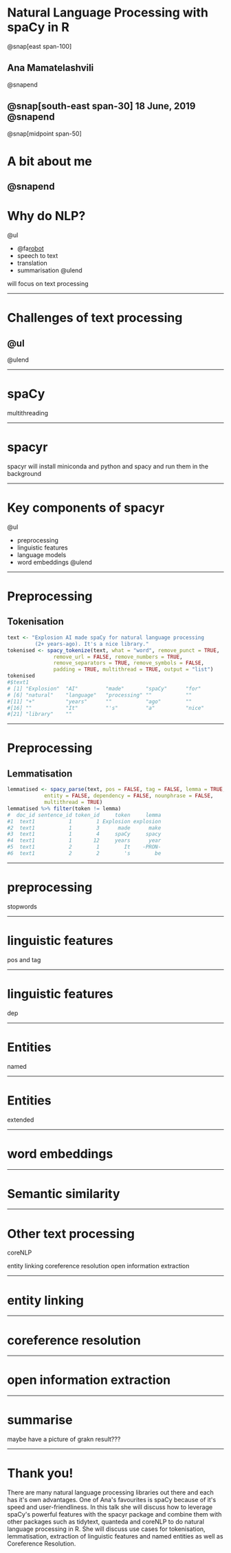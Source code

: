 
# Natural Language Processing with spaCy in R
@snap[east span-100]
## Ana Mamatelashvili 
@snapend

@snap[south-east span-30]
18 June, 2019
@snapend
---
@snap[midpoint span-50]
# A bit about me 
@snapend
---

# Why do NLP?
@ul
- @fa[robot](Chatbots)
- speech to text
- translation
- summarisation 
@ulend

will focus on text processing 

---

# Challenges of text processing 

@ul
- 
@ulend

 
---
# spaCy

multithreading 

---
# spacyr 

spacyr
will install miniconda and python and spacy and run them in the background 

---
# Key components of spacyr

@ul
- preprocessing
- linguistic features 
- language models
- word embeddings 
@ulend

---
# Preprocessing 
## Tokenisation
```r
text <- "Explosion AI made spaCy for natural language processing 
         (2+ years-ago). It's a nice library."
tokenised <- spacy_tokenize(text, what = "word", remove_punct = TRUE,
               remove_url = FALSE, remove_numbers = TRUE,
               remove_separators = TRUE, remove_symbols = FALSE, 
               padding = TRUE, multithread = TRUE, output = "list")
tokenised
#$text1
# [1] "Explosion"  "AI"         "made"       "spaCy"      "for"       
# [6] "natural"    "language"   "processing" ""           ""          
#[11] "+"          "years"      ""           "ago"        ""          
#[16] ""           "It"         "'s"         "a"          "nice"      
#[21] "library"    ""  
```
 
---
# Preprocessing 
## Lemmatisation
```r
lemmatised <- spacy_parse(text, pos = FALSE, tag = FALSE, lemma = TRUE,
            entity = FALSE, dependency = FALSE, nounphrase = FALSE,
            multithread = TRUE)
lemmatised %>% filter(token != lemma)
#  doc_id sentence_id token_id     token     lemma
#1  text1           1        1 Explosion explosion
#2  text1           1        3      made      make
#3  text1           1        4     spaCy     spacy
#4  text1           1       12     years      year
#5  text1           2        1        It    -PRON-
#6  text1           2        2        's        be
```

---
# preprocessing

stopwords
 
---
# linguistic features 

pos and tag 


---
# linguistic features 

dep


---
# Entities 

named

---
# Entities

extended

--- 
# word embeddings

--- 
# Semantic similarity 

--- 
# Other text processing 

coreNLP

entity linking
coreference resolution
open information extraction

---
# entity linking

---
# coreference resolution

---
# open information extraction

--- 
# summarise 
maybe have a picture of grakn result???

---

# Thank you! 
There are many natural language processing libraries out there and each has it's own advantages. One of Ana's favourites is spaCy because of it's speed and user-friendliness. In this talk she will discuss how to leverage spaCy's powerful features with the spacyr package and combine them with other packages such as tidytext, quanteda and coreNLP to do natural language processing in R. She will discuss use cases for tokenisation, lemmatisation, extraction of linguistic features and named entities as well as Coreference Resolution.
